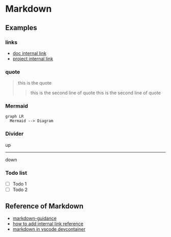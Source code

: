 # Markdown

## Examples

### links

- [doc internal link](#reference-of-markdown)
- [project internal link](/TD/explore/charter.md)

### quote

> this is the quote
>
> > this is the second line of quote
> > this is the second line of quote

### Mermaid

```mermaid
graph LR
  Mermaid --> Diagram
```

### Divider

up

---

down

### Todo list

- [ ] Todo 1
- [ ] Todo 2

## Reference of Markdown

- [markdown-guidance](https://docs.microsoft.com/en-us/azure/devops/project/wiki/markdown-guidance?view=azure-devops)
- [how to add internal link reference](https://stackoverflow.com/questions/2822089/how-to-link-to-part-of-the-same-document-in-markdown)
- [markdown in vscode devcontainer](https://github.com/microsoft/vscode-dev-containers/blob/main/script-library/README.md)
